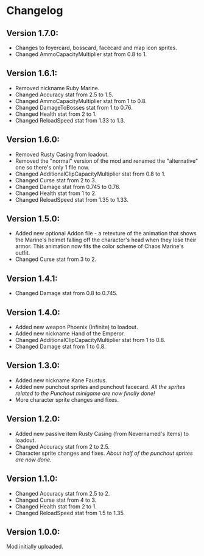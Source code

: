 # Changelog

## Version 1.7.0:
* Changes to foyercard, bosscard, facecard and map icon sprites.
* Changed AmmoCapacityMultiplier stat from 0.8 to 1.

## Version 1.6.1:
* Removed nickname Ruby Marine.
* Changed Accuracy stat from 2.5 to 1.5.
* Changed AmmoCapacityMultiplier stat from 1 to 0.8.
* Changed DamageToBosses stat from 1 to 0.76.
* Changed Health stat from 2 to 1.
* Changed ReloadSpeed stat from 1.33 to 1.3.

## Version 1.6.0:
* Removed Rusty Casing from loadout.
* Removed the "normal" version of the mod and renamed the "alternative" one so there's only 1 file now.
* Changed AdditionalClipCapacityMultiplier stat from 0.8 to 1.
* Changed Curse stat from 2 to 3.
* Changed Damage stat from 0.745 to 0.76.
* Changed Health stat from 1 to 2.
* Changed ReloadSpeed stat from 1.35 to 1.33.

## Version 1.5.0:
* Added new optional Addon file - a retexture of the animation that shows the Marine's helmet falling off the character's head when they lose their armor. This animation now fits the color scheme of Chaos Marine's outfit.
* Changed Curse stat from 3 to 2.

## Version 1.4.1:
* Changed Damage stat from 0.8 to 0.745.

## Version 1.4.0:
* Added new weapon Phoenix (Infinite) to loadout.
* Added new nickname Hand of the Emperor.
* Changed AdditionalClipCapacityMultiplier stat from 1 to 0.8.
* Changed Damage stat from 1 to 0.8.

## Version 1.3.0:
* Added new nickname Kane Faustus.
* Added new punchout sprites and punchout facecard. _All the sprites related to the Punchout minigame are now finally done!_
* More character sprite changes and fixes.

## Version 1.2.0:
* Added new passive item Rusty Casing (from Nevernamed's Items) to loadout.
* Changed Accuracy stat from 2 to 2.5.
* Character sprite changes and fixes. _About half of the punchout sprites are now done._

## Version 1.1.0:
* Changed Accuracy stat from 2.5 to 2.
* Changed Curse stat from 4 to 3.
* Changed Health stat from 2 to 1.
* Changed ReloadSpeed stat from 1.5 to 1.35.

## Version 1.0.0:
Mod initially uploaded.
